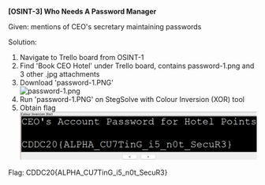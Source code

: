 **[OSINT-3] Who Needs A Password Manager**

Given: mentions of CEO's secretary maintaining passwords

Solution:
1. Navigate to Trello board from OSINT-1
2. Find 'Book CEO Hotel' under Trello board, contains password-1.png and 3 other .jpg attachments
3. Download 'password-1.PNG'  
![password-1.png](https://github.com/debbiextan/CDDC2020/blob/master/Gate3/password-1.png)
4. Run 'password-1.PNG' on StegSolve with Colour Inversion (XOR) tool
5. Obtain flag  
![result](https://github.com/debbiextan/CDDC2020/blob/master/Gate3/OSINT-3_01)

Flag: CDDC20{ALPHA_CU7TinG_i5_n0t_SecuR3}
